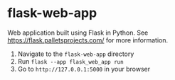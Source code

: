 # flask-web-app

Web application built using Flask in Python. See https://flask.palletsprojects.com/ for more information.

1. Navigate to the `flask-web-app` directory
2. Run `flask --app flask_web_app run`
3. Go to `http://127.0.0.1:5000` in your browser
